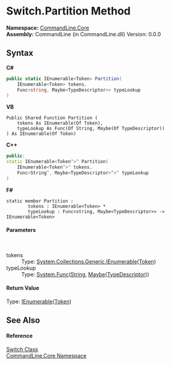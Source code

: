 # Switch.Partition Method 
 

**Namespace:**&nbsp;<a href="N_CommandLine_Core">CommandLine.Core</a><br />**Assembly:**&nbsp;CommandLine (in CommandLine.dll) Version: 0.0.0

## Syntax

**C#**<br />
``` C#
public static IEnumerable<Token> Partition(
	IEnumerable<Token> tokens,
	Func<string, Maybe<TypeDescriptor>> typeLookup
)
```

**VB**<br />
``` VB
Public Shared Function Partition ( 
	tokens As IEnumerable(Of Token),
	typeLookup As Func(Of String, Maybe(Of TypeDescriptor))
) As IEnumerable(Of Token)
```

**C++**<br />
``` C++
public:
static IEnumerable<Token^>^ Partition(
	IEnumerable<Token^>^ tokens, 
	Func<String^, Maybe<TypeDescriptor>^>^ typeLookup
)
```

**F#**<br />
``` F#
static member Partition : 
        tokens : IEnumerable<Token> * 
        typeLookup : Func<string, Maybe<TypeDescriptor>> -> IEnumerable<Token> 

```


#### Parameters
&nbsp;<dl><dt>tokens</dt><dd>Type: <a href="https://docs.microsoft.com/dotnet/api/system.collections.generic.ienumerable-1" target="_blank">System.Collections.Generic.IEnumerable</a>(<a href="T_CommandLine_Core_Token">Token</a>)<br /></dd><dt>typeLookup</dt><dd>Type: <a href="https://docs.microsoft.com/dotnet/api/system.func-2" target="_blank">System.Func</a>(<a href="https://docs.microsoft.com/dotnet/api/system.string" target="_blank">String</a>, <a href="T_CSharpx_Maybe_1">Maybe</a>(<a href="T_CommandLine_Core_TypeDescriptor">TypeDescriptor</a>))<br /></dd></dl>

#### Return Value
Type: <a href="https://docs.microsoft.com/dotnet/api/system.collections.generic.ienumerable-1" target="_blank">IEnumerable</a>(<a href="T_CommandLine_Core_Token">Token</a>)

## See Also


#### Reference
<a href="T_CommandLine_Core_Switch">Switch Class</a><br /><a href="N_CommandLine_Core">CommandLine.Core Namespace</a><br />